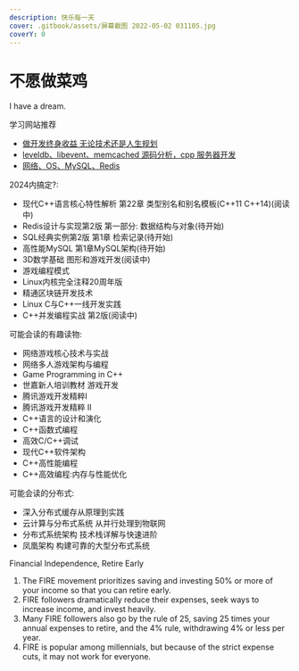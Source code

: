 ```yaml
---
description: 快乐每一天
cover: .gitbook/assets/屏幕截图 2022-05-02 031105.jpg
coverY: 0
---
```


# 不愿做菜鸡

I have a dream.

学习网站推荐

- [做开发终身收益 无论技术还是人生规划](https://balloonwj.github.io/cpp-guide-web/)
- [leveldb、libevent、memcached 源码分析，cpp 服务器开发](https://cppguide.cn/)
- [网络、OS、MySQL、Redis](https://xiaolincoding.com/)

2024内搞定?:

- 现代C++语言核心特性解析 第22章 类型别名和别名模板(C++11 C++14)(阅读中)
- Redis设计与实现第2版 第一部分: 数据结构与对象(待开始)
- SQL经典实例第2版 第1章 检索记录(待开始)
- 高性能MySQL 第1章MySQL架构(待开始)
- 3D数学基础 图形和游戏开发(阅读中)
- 游戏编程模式
- Linux内核完全注释20周年版
- 精通区块链开发技术
- Linux C与C++一线开发实践
- C++并发编程实战 第2版(阅读中)

可能会读的有趣读物:

- 网络游戏核心技术与实战
- 网络多人游戏架构与编程
- Game Programming in C++
- 世嘉新人培训教材 游戏开发
- 腾讯游戏开发精粹Ⅰ
- 腾讯游戏开发精粹 Ⅱ
- C++语言的设计和演化
- C++函数式编程
- 高效C/C++调试
- 现代C++软件架构
- C++高性能编程
- C++高效编程:内存与性能优化

可能会读的分布式:

- 深入分布式缓存从原理到实践
- 云计算与分布式系统 从并行处理到物联网
- 分布式系统架构 技术栈详解与快速进阶
- 凤凰架构 构建可靠的大型分布式系统

Financial Independence, Retire Early

1. The FIRE movement prioritizes saving and investing 50% or more of your income so that you can retire early.
2. FIRE followers dramatically reduce their expenses, seek ways to increase income, and invest heavily.
3. Many FIRE followers also go by the rule of 25, saving 25 times your annual expenses to retire, and the 4% rule, withdrawing 4% or less per year.
4. FIRE is popular among millennials, but because of the strict expense cuts, it may not work for everyone.
